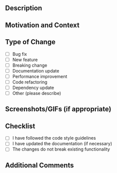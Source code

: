 ## Description

<!--
Please provide a brief description of the changes.
What does this PR do?
-->

## Motivation and Context

<!--
Why is this change required? What problem does it solve?
If it fixes an open issue, please link to the issue here.
-->

## Type of Change

<!-- Please check the appropriate options by putting an x in the brackets (like [x]) -->

- [ ] Bug fix
- [ ] New feature
- [ ] Breaking change
- [ ] Documentation update
- [ ] Performance improvement
- [ ] Code refactoring
- [ ] Dependency update
- [ ] Other (please describe)

## Screenshots/GIFs (if appropriate)

<!--
Add screenshots or GIFs showing the visual changes if applicable.
-->

## Checklist

<!-- Please check the appropriate options by putting an x in the brackets (like [x]) -->

- [ ] I have followed the code style guidelines
- [ ] I have updated the documentation (if necessary)
- [ ] The changes do not break existing functionality

## Additional Comments

<!--
Any additional information or comments that would be helpful for reviewers?
-->
